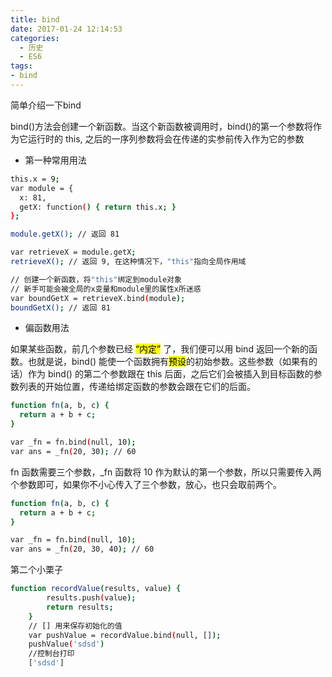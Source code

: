 ```yaml
---
title: bind
date: 2017-01-24 12:14:53
categories:
  - 历史
  - ES6
tags:
- bind
---
```

简单介绍一下bind
<!--more-->
bind()方法会创建一个新函数。当这个新函数被调用时，bind()的第一个参数将作为它运行时的 this, 之后的一序列参数将会在传递的实参前传入作为它的参数

- 第一种常用用法
```bash
this.x = 9; 
var module = {
  x: 81,
  getX: function() { return this.x; }
};

module.getX(); // 返回 81

var retrieveX = module.getX;
retrieveX(); // 返回 9, 在这种情况下，"this"指向全局作用域

// 创建一个新函数，将"this"绑定到module对象
// 新手可能会被全局的x变量和module里的属性x所迷惑
var boundGetX = retrieveX.bind(module);
boundGetX(); // 返回 81
```
- 偏函数用法

如果某些函数，前几个参数已经 <mark>“内定”</mark> 了，我们便可以用 bind 返回一个新的函数。也就是说，bind() 能使一个函数拥有<mark>预设</mark>的初始参数。这些参数（如果有的话）作为 bind() 的第二个参数跟在 this 后面，之后它们会被插入到目标函数的参数列表的开始位置，传递给绑定函数的参数会跟在它们的后面。
```bash
function fn(a, b, c) {
  return a + b + c;
}

var _fn = fn.bind(null, 10);
var ans = _fn(20, 30); // 60
```
fn 函数需要三个参数，_fn 函数将 10 作为默认的第一个参数，所以只需要传入两个参数即可，如果你不小心传入了三个参数，放心，也只会取前两个。

```bash
function fn(a, b, c) {
  return a + b + c;
}

var _fn = fn.bind(null, 10);
var ans = _fn(20, 30, 40); // 60
```

第二个小栗子

```bash
function recordValue(results, value) {
        results.push(value);
        return results;
    }
    // [] 用来保存初始化的值
    var pushValue = recordValue.bind(null, []);
    pushValue('sdsd')
    //控制台打印
    ['sdsd']
```